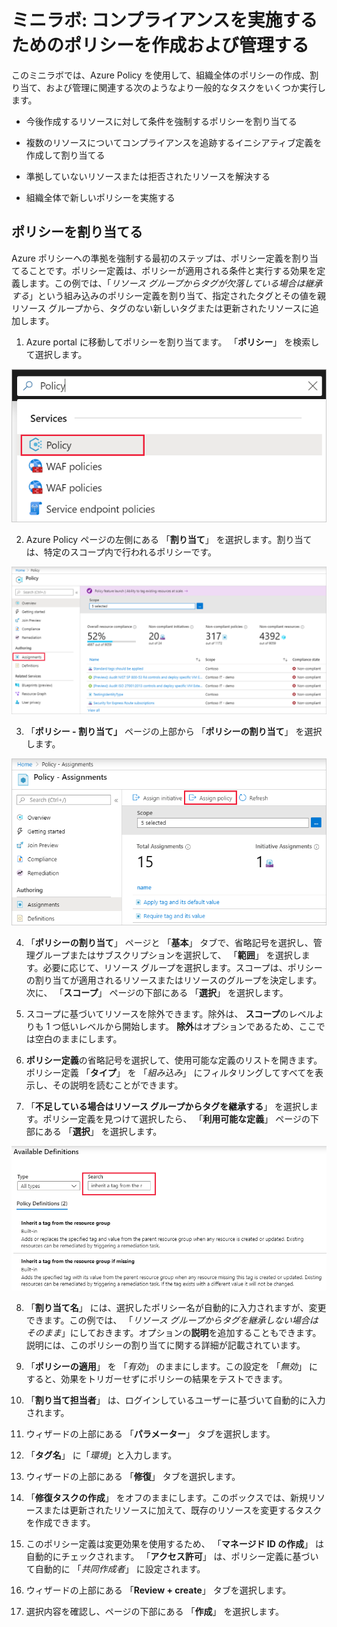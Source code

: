 ﻿# ミニラボ: コンプライアンスを実施するためのポリシーを作成および管理する

このミニラボでは、Azure Policy を使用して、組織全体のポリシーの作成、割り当て、および管理に関連する次のようなより一般的なタスクをいくつか実行します。

* 今後作成するリソースに対して条件を強制するポリシーを割り当てる

* 複数のリソースについてコンプライアンスを追跡するイニシアティブ定義を作成して割り当てる

* 準拠していないリソースまたは拒否されたリソースを解決する

* 組織全体で新しいポリシーを実施する

## ポリシーを割り当てる

Azure ポリシーへの準拠を強制する最初のステップは、ポリシー定義を割り当てることです。ポリシー定義は、ポリシーが適用される条件と実行する効果を定義します。この例では、「*リソース グループからタグが欠落している場合は継承する*」という組み込みのポリシー定義を割り当て、指定されたタグとその値を親リソース グループから、タグのない新しいタグまたは更新されたリソースに追加します。

1. Azure portal に移動してポリシーを割り当てます。 「**ポリシー**」 を検索して選択します。

![検索バーでポリシーを検索します](../../Linked_Image_Files/Demonstration_Policy_image1.png)

2. Azure Policy ページの左側にある 「**割り当て**」 を選択します。割り当ては、特定のスコープ内で行われるポリシーです。

![[ポリシーの概要] ページから割り当てを選択します](../../Linked_Image_Files/Demonstration_Policy_image2.png)

3. 「**ポリシー - 割り当て」** ページの上部から 「**ポリシーの割り当て**」 を選択します。

![[割り当て] ページからポリシー定義を割り当てます](../../Linked_Image_Files/Demonstration_Policy_image3.png)

4. 「**ポリシーの割り当て**」 ページと 「**基本**」 タブで、省略記号を選択し、管理グループまたはサブスクリプションを選択して、 「**範囲**」 を選択します。必要に応じて、リソース グループを選択します。スコープは、ポリシーの割り当てが適用されるリソースまたはリソースのグループを決定します。次に、 「**スコープ**」 ページの下部にある 「**選択**」 を選択します。

5. スコープに基づいてリソースを除外できます。除外は、 **スコープ**のレベルよりも 1 つ低いレベルから開始します。 **除外**はオプションであるため、ここでは空白のままにします。

6. **ポリシー定義**の省略記号を選択して、使用可能な定義のリストを開きます。ポリシー定義 「**タイプ**」 を 「*組み込み*」 にフィルタリングしてすべてを表示し、その説明を読むことができます。

7. 「**不足している場合はリソース グループからタグを継承する**」 を選択します。ポリシー定義を見つけて選択したら、 「**利用可能な定義**」 ページの下部にある 「**選択**」 を選択します。

![検索フィルターを使用してポリシーを検索する](../../Linked_Image_Files/Demonstration_Policy_image4.png)

8. 「**割り当て名**」 には、選択したポリシー名が自動的に入力されますが、変更できます。この例では、 「*リソース グループからタグを継承しない場合はそのまま*」にしておきます。オプションの**説明**を追加することもできます。説明には、このポリシーの割り当てに関する詳細が記載されています。

9. 「**ポリシーの適用**」 を 「*有効*」 のままにします。この設定を 「*無効*」 にすると、効果をトリガーせずにポリシーの結果をテストできます。 

10. 「**割り当て担当者**」 は、ログインしているユーザーに基づいて自動的に入力されます。 

11. ウィザードの上部にある 「**パラメーター**」 タブを選択します。

12. 「**タグ名**」 に「*環境*」と入力します。

13. ウィザードの上部にある 「**修復**」 タブを選択します。

14. 「**修復タスクの作成**」 をオフのままにします。このボックスでは、新規リソースまたは更新されたリソースに加えて、既存のリソースを変更するタスクを作成できます。 

15. このポリシー定義は変更効果を使用するため、 「**マネージド ID の作成**」 は自動的にチェックされます。 「**アクセス許可**」 は、ポリシー定義に基づいて自動的に 「*共同作成者*」 に設定されます。 

16. ウィザードの上部にある 「**Review + create**」 タブを選択します。

17. 選択内容を確認し、ページの下部にある 「**作成**」 を選択します。
